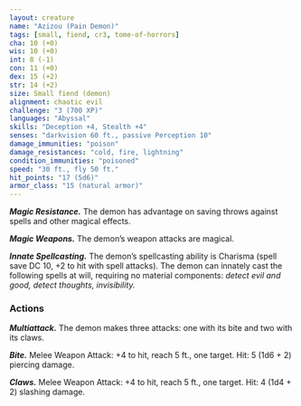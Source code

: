 ```yaml
---
layout: creature
name: "Azizou (Pain Demon)"
tags: [small, fiend, cr3, tome-of-horrors]
cha: 10 (+0)
wis: 10 (+0)
int: 8 (-1)
con: 11 (+0)
dex: 15 (+2)
str: 14 (+2)
size: Small fiend (demon)
alignment: chaotic evil
challenge: "3 (700 XP)"
languages: "Abyssal"
skills: "Deception +4, Stealth +4"
senses: "darkvision 60 ft., passive Perception 10"
damage_immunities: "poison"
damage_resistances: "cold, fire, lightning"
condition_immunities: "poisoned"
speed: "30 ft., fly 50 ft."
hit_points: "17 (5d6)"
armor_class: "15 (natural armor)"
---
```


***Magic Resistance.*** The demon has advantage on saving throws against
spells and other magical effects.

***Magic Weapons.*** The demon’s weapon attacks are magical.

***Innate Spellcasting.*** The demon’s spellcasting ability is Charisma
(spell save DC 10, +2 to hit with spell attacks). The demon can innately
cast the following spells at will, requiring no material components: <i>detect
evil and good, detect thoughts, invisibility.</i>

### Actions

***Multiattack.*** The demon makes three attacks: one with its bite and two
with its claws.

***Bite.*** Melee Weapon Attack: +4 to hit, reach 5 ft., one target. Hit: 5 (1d6 + 2) piercing damage.

***Claws.*** Melee Weapon Attack: +4 to hit, reach 5 ft., one target. Hit: 4
(1d4 + 2) slashing damage.
